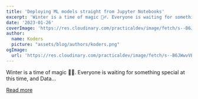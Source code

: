 ```yaml
---
title: 'Deploying ML models straight from Jupyter Notebooks'
excerpt: 'Winter is a time of magic 🧙‍♂️. Everyone is waiting for something special at this time, and Data...'
date: '2023-01-26'
coverImage: 'https://res.cloudinary.com/practicaldev/image/fetch/s--B6JWwvVE--/c_imagga_scale,f_auto,fl_progressive,h_420,q_auto,w_1000/https://dev-to-uploads.s3.amazonaws.com/uploads/articles/yvgkj1azb2p53socyxya.jpg'
author:
  name: Koders
  picture: "assets/blog/authors/koders.png"
ogImage:
  url: 'https://res.cloudinary.com/practicaldev/image/fetch/s--B6JWwvVE--/c_imagga_scale,f_auto,fl_progressive,h_420,q_auto,w_1000/https://dev-to-uploads.s3.amazonaws.com/uploads/articles/yvgkj1azb2p53socyxya.jpg'
---
```


Winter is a time of magic 🧙‍♂️. Everyone is waiting for something special at this time, and Data...

[Read more](https://dev.to/aguschin/deploying-ml-models-straight-from-jupyter-notebooks-12bh)
